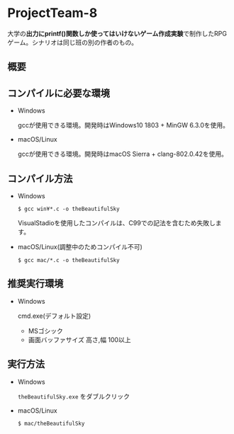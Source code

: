# ProjectTeam-8

大学の**出力にprintf()関数しか使ってはいけないゲーム作成実験**で制作したRPGゲーム。シナリオは同じ班の別の作者のもの。

## 概要

## コンパイルに必要な環境
* Windows

	gccが使用できる環境。開発時はWindows10 1803 + MinGW 6.3.0を使用。

* macOS/Linux

	gccが使用できる環境。開発時はmacOS Sierra + clang-802.0.42を使用。

## コンパイル方法

* Windows

	```
	$ gcc win¥*.c -o theBeautifulSky
	```
	VisualStadioを使用したコンパイルは、C99での記法を含むため失敗します。

* macOS/Linux(調整中のためコンパイル不可)

	```
	$ gcc mac/*.c -o theBeautifulSky
	```

## 推奨実行環境

* Windows

	cmd.exe(デフォルト設定)

	* MSゴシック
 	* 画面バッファサイズ 高さ,幅 100以上

## 実行方法

* Windows

	`theBeautifulSky.exe` をダブルクリック


* macOS/Linux

	```
	$ mac/theBeautifulSky
	```
